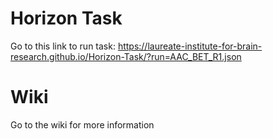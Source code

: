 # Horizon Task

Go to this link to run task:
https://laureate-institute-for-brain-research.github.io/Horizon-Task/?run=AAC_BET_R1.json


# Wiki
Go to the wiki for more information